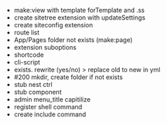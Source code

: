 - make:view with template forTemplate and .ss
- create sitetree extension with updateSettings
- create siteconfig extension
- route list
- App/Pages folder not exists (make:page)
- extension suboptions
- shortcode
- cli-script
- exists. rewrite (yes/no) > replace old to new in yml
- #200 mkdir, create folder if not exists
- stub nest ctrl
- stub component
- admin menu_title capitilize
- register shell command
- create include command
